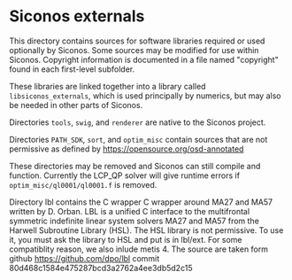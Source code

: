 
# Siconos externals

This directory contains sources for software libraries required or
used optionally by Siconos.  Some sources may be modified for use
within Siconos.  Copyright information is documented in a file named
"copyright" found in each first-level subfolder.

These libraries are linked together into a library called
`libsiconos_externals`, which is used principally by numerics, but may
also be needed in other parts of Siconos.

Directories `tools`, `swig`, and `renderer` are native to the Siconos
project.

Directories `PATH_SDK`, `sort`, and `optim_misc` contain sources that
are not permissive as defined by https://opensource.org/osd-annotated

These directories may be removed and Siconos can still compile and
function.  Currently the LCP_QP solver will give runtime errors if
`optim_misc/ql0001/ql0001.f` is removed.

Directory lbl contains the C wrapper C wrapper around MA27 and MA57
written by D. Orban. LBL is a unified C interface to the multifrontal
symmetric indefinite linear system solvers MA27 and MA57 from the Harwell
Subroutine Library (HSL). The HSL library is not permissive. To use it,
you must ask the library to HSL and put is in lbl/ext. For some compatiblity
reason, we also inlude metis 4.
The source are taken form github https://github.com/dpo/lbl
commit 80d468c1584e475287bcd3a2762a4ee3db5d2c15
